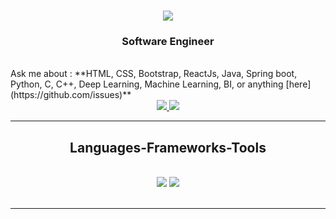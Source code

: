 <h1 align="center">
    <img src="https://readme-typing-svg.herokuapp.com/?font=Righteous&size=35&center=true&vCenter=true&width=500&height=70&duration=4000&lines=Hi+There!+👋;+I'm+Rachid+Sabir!;" />
</h1>

<h3 align="center">Software Engineer</h3>

<br/>

<div>
    Ask me about : **HTML, CSS, Bootstrap, ReactJs, Java, Spring boot, Python, C, C++, Deep Learning, Machine Learning, BI, or anything [here](https://github.com/issues)**
</div>
 
<div align="center"> 
  <a href="mailto:rachidsabir326@gmail.com">
    <img src="https://img.shields.io/badge/Gmail-333333?style=for-the-badge&logo=gmail&logoColor=red" />
  </a>
    
  <a href="linkedin.com/in/rachid-sabir/" target="_blank">
    <img src="https://img.shields.io/badge/LinkedIn-0077B5?style=for-the-badge&logo=linkedin&logoColor=white" target="_blank" />
  </a>
</div>

 <hr/>
 
<h2 align="center">Languages-Frameworks-Tools</h2>
<br/>
<div align="center">
    <img src="https://skillicons.dev/icons?i=bootstrap,html,css,vscode,github,figma,git,rails" />
    <img src="https://skillicons.dev/icons?i=python,javascript,typescript,spring boot,mongodb,c,java,mysql,postgresql" /><br>
</div>

<br/>
<hr/>
<br/>
